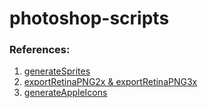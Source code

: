 # photoshop-scripts

### References:

1. [generateSprites](https://gist.github.com/appsbynight/3681050)
2. [exportRetinaPNG2x & exportRetinaPNG3x](https://github.com/murd/psd-export-document-retina-png)
3. [generateAppleIcons](http://www.appsbynight.com/2012/09/17/create-every-ios-icon-for-your-app-with-a-photoshop-script/)